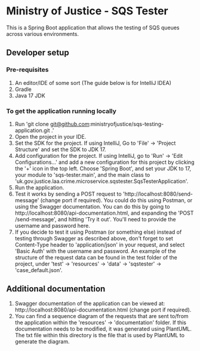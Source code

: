# Ministry of Justice - SQS Tester

This is a Spring Boot application that allows the testing of SQS queues across various environments.

## Developer setup

### Pre-requisites

1. An editor/IDE of some sort (The guide below is for IntelliJ IDEA)
2. Gradle
3. Java 17 JDK

### To get the application running locally

1. Run 'git clone git@github.com:ministryofjustice/sqs-testing-application.git .'
2. Open the project in your IDE.
3. Set the SDK for the project. If using IntelliJ, Go to 'File' -> 'Project Structure' and set the SDK to JDK 17.
4. Add configuration for the project. If using IntelliJ, go to 'Run' -> 'Edit Configurations…' and add a new configuration for this project by clicking the '+' icon in the top left. Choose 'Spring Boot', and set your JDK to 17, your module to 'sqs-tester.main', and the main class to 'uk.gov.justice.laa.crime.microservice.sqstester.SqsTesterApplication'.
5. Run the application.
6. Test it works by sending a POST request to 'http://localhost:8080/send-message' (change port if required). You could do this using Postman, or using the Swagger documentation. You can do this by going to http://localhost:8080/api-documentation.html, and expanding the 'POST /send-message', and hitting 'Try it out'. You'll need to provide the username and password here.
7. If you decide to test it using Postman (or something else) instead of testing through Swagger as described above, don't forget to set Content-Type header to 'application/json' in your request, and select 'Basic Auth' with the username and password. An example of the structure of the request data can be found in the test folder of the project, under 'test' -> 'resources' -> 'data' -> 'sqstester' -> 'case_default.json'.

## Additional documentation

1. Swagger documentation of the application can be viewed at: http://localhost:8080/api-documentation.html (change port if required).
2. You can find a sequence diagram of the requests that are sent to/from the application within the 'resources' -> 'documentation' folder. If this documentation needs to be modified, it was generated using PlantUML. The txt file within this directory is the file that is used by PlantUML to generate the diagram.

